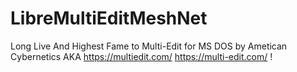 # LibreMultiEditMeshNet
Long Live And Highest Fame to Multi-Edit for MS DOS by Ametican Cybernetics AKA https://multiedit.com/ https://multi-edit.com/ !
